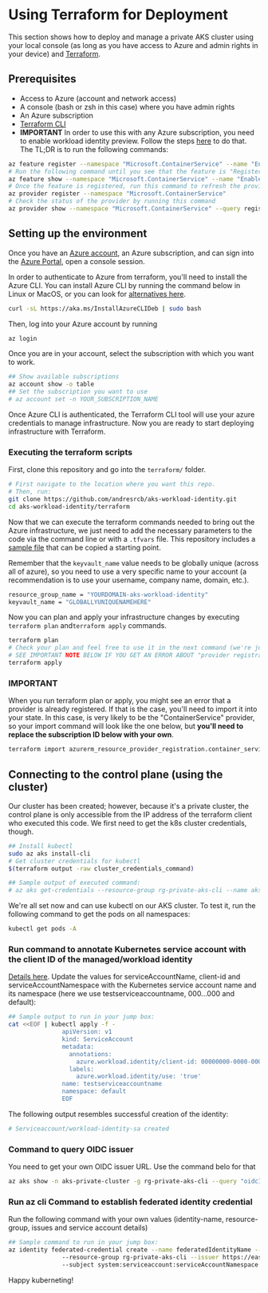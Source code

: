 # Using Terraform for Deployment
This section shows how to deploy and manage a private AKS cluster using your local console (as long as you have access to Azure and admin rights in your device) and [Terraform](https://www.terraform.io/).

## Prerequisites
- Access to Azure (account and network access)
- A console (bash or zsh in this case) where you have admin rights
- An Azure subscription
- [Terraform CLI](https://www.terraform.io/downloads)
- **IMPORTANT** In order to use this with any Azure subscription, you need to enable workload identity preview. Follow the steps [here](https://learn.microsoft.com/en-us/azure/aks/workload-identity-deploy-cluster#register-the-enableworkloadidentitypreview-feature-flag) to do that. The TL;DR is to run the following commands:
```sh
az feature register --namespace "Microsoft.ContainerService" --name "EnableWorkloadIdentityPreview"
# Run the following command until you see that the feature is "Registered" (will take a few minutes)
az feature show --namespace "Microsoft.ContainerService" --name "EnableWorkloadIdentityPreview"
# Once the feature is registered, run this command to refresh the provider registration
az provider register --namespace "Microsoft.ContainerService"
# Check the status of the provider by running this command
az provider show --namespace "Microsoft.ContainerService" --query registrationState
```


## Setting up the environment
Once you have an [Azure account](https://azure.microsoft.com/en-us/free/search/), an Azure subscription, and can sign into the [Azure Portal](https://portal.azure.com/), open a console session.

In order to authenticate to Azure from terraform, you'll need to install the Azure CLI. You can install Azure CLI by running the command below in Linux or MacOS, or you can look for [alternatives here](https://docs.microsoft.com/en-us/cli/azure/install-azure-cli).
```sh
curl -sL https://aka.ms/InstallAzureCLIDeb | sudo bash
```

Then, log into your Azure account by running
```sh
az login
```

Once you are in your account, select the subscription with which you want to work.
```sh
## Show available subscriptions
az account show -o table
## Set the subscription you want to use
# az account set -n YOUR_SUBSCRIPTION_NAME
```

Once Azure CLI is authenticated, the Terraform CLI tool will use your azure credentials to manage infrastructure. Now you are ready to start deploying infrastructure with Terraform.

### Executing the terraform scripts
First, clone this repository and go into the `terraform/` folder.

```sh
# First navigate to the location where you want this repo.
# Then, run:
git clone https://github.com/andresrcb/aks-workload-identity.git
cd aks-workload-identity/terraform
```

Now that we can execute the terraform commands needed to bring out the Azure infrastructure, we just need to add the necessary parameters to the code via the command line or with a `.tfvars` file. This repository includes a [sample file](/terraform/terraform.tfvars.sample) that can be copied a starting point.

Remember that the `keyvault_name` value needs to be globally unique (across all of azure), so you need to use a very specific name to your account (a recommendation is to use your username, company name, domain, etc.).

```sh
resource_group_name = "YOURDOMAIN-aks-workload-identity"
keyvault_name = "GLOBALLYUNIQUENAMEHERE"
```

Now you can plan and apply your infrastructure changes by executing `terraform plan` and`terraform apply` commands.

```sh
terraform plan
# Check your plan and feel free to use it in the next command (we're just running apply as-is)
# SEE IMPORTANT NOTE BELOW IF YOU GET AN ERROR ABOUT "provider registration"
terraform apply
```

### IMPORTANT
When you run terraform plan or apply, you might see an error that a provider is already registered. If that is the case, you'll need to import it into your state. In this case, is very likely to be the "ContainerService" provider, so your import command will look like the one below, but **you'll need to replace the subscription ID below with your own**.

```sh
terraform import azurerm_resource_provider_registration.container_service /subscriptions/00000000-0000-0000-0000-000000000000/providers/Microsoft.ContainerService
```

## Connecting to the control plane (using the cluster)
Our cluster has been created; however, because it's a private cluster, the control plane is only accessible from the IP address of the terraform client who executed this code. We first need to get the k8s cluster credentials, though.

```sh
## Install kubectl
sudo az aks install-cli
# Get cluster credentials for kubectl
$(terraform output -raw cluster_credentials_command)

## Sample output of executed command:
# az aks get-credentials --resource-group rg-private-aks-cli --name aks-private-cluster
```

We're all set now and can use kubectl on our AKS cluster. To test it, run the following command to get the pods on all namespaces:

```sh
kubectl get pods -A
```

### Run command to annotate Kubernetes service account with the client ID of the managed/workload identity
[Details here](https://learn.microsoft.com/en-us/azure/aks/workload-identity-deploy-cluster).
Update the values for serviceAccountName, client-id and serviceAccountNamespace with the Kubernetes service account name and its namespace (here we use testserviceaccountname, 000...000 and default):
```sh
## Sample output to run in your jump box:
cat <<EOF | kubectl apply -f -
               apiVersion: v1
               kind: ServiceAccount
               metadata:
                 annotations:
                   azure.workload.identity/client-id: 00000000-0000-0000-0000-000000000000
                 labels:
                   azure.workload.identity/use: 'true'
               name: testserviceaccountname
               namespace: default
               EOF
```
The following output resembles successful creation of the identity:
```sh
# Serviceaccount/workload-identity-sa created
```

### Command to query OIDC issuer
You need to get your own OIDC issuer URL. Use the command belo for that
```sh
az aks show -n aks-private-cluster -g rg-private-aks-cli --query "oidcIssuerProfile.issuerUrl" -otsv
```

### Run az cli Command to establish federated identity credential
Run the following command with your own values (identity-name, resource-group, issues and service account details)

```sh
## Sample command to run in your jump box:
az identity federated-credential create --name federatedIdentityName --identity-name cosmosdb_identity
               --resource-group rg-private-aks-cli --issuer https://eastus.oic.prod-aks.azure.com/0000000-0000-0000-0000-000000000000/0000000-0000-0000-0000-000000000000/
               --subject system:serviceaccount:serviceAccountNamespace:testserviceaccountname
```

Happy kuberneting!

